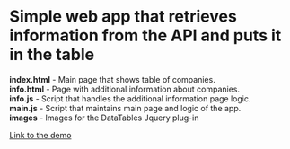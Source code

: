 # Simple web app that retrieves information from the API and puts it in the table

<strong>index.html</strong> - Main page that shows table of companies.  </br>
<strong>info.html</strong> - Page with additional information about companies.  </br>
<strong>info.js</strong> - Script that handles the additional information page logic. </br>
<strong>main.js</strong> - Script that maintains main page and logic of the app.  </br>
<strong>images</strong> - Images for the DataTables Jquery plug-in

<a href="https://recruitmenttask.netlify.com/" title="Recruitment task" alt="Created by Qnemes">Link to the demo</a>
